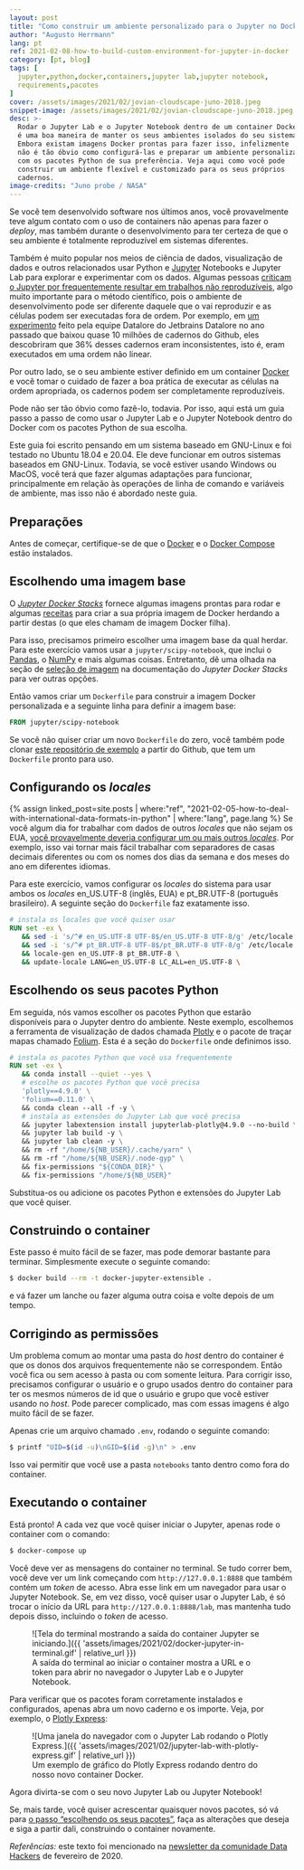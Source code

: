 ```yaml
---
layout: post
title: "Como construir um ambiente personalizado para o Jupyter no Docker"
author: "Augusto Herrmann"
lang: pt
ref: 2021-02-08-how-to-build-custom-environment-for-jupyter-in-docker
category: [pt, blog]
tags: [
  jupyter,python,docker,containers,jupyter lab,jupyter notebook,
  requirements,pacotes
]
cover: /assets/images/2021/02/jovian-cloudscape-juno-2018.jpeg
snippet-image: /assets/images/2021/02/jovian-cloudscape-juno-2018.jpeg
desc: >-
  Rodar o Jupyter Lab e o Jupyter Notebook dentro de um container Docker
  é uma boa maneira de manter os seus ambientes isolados do seu sistema.
  Embora existam imagens Docker prontas para fazer isso, infelizmente
  não é tão óbvio como configurá-las e preparar um ambiente personalizado
  com os pacotes Python de sua preferência. Veja aqui como você pode
  construir um ambiente flexível e customizado para os seus próprios
  cadernos.
image-credits: "Juno probe / NASA"
---
```


Se você tem desenvolvido software nos últimos anos, você provavelmente
teve algum contato com o uso de containers não apenas para fazer o
*deploy*, mas também durante o desenvolvimento para ter certeza de que
o seu ambiente é totalmente reproduzível em sistemas diferentes.

Também é muito popular nos meios de ciência de dados, visualização de
dados e outros relacionados usar Python e
[Jupyter](https://jupyter.org/) Notebooks e Jupyter Lab para explorar e
experimentar com os dados. Algumas pessoas
[criticam o Jupyter por frequentemente resultar em trabalhos não reproduzíveis](https://adamrule.com/files/papers/chi_2018.pdf),
algo muito importante para o método científico, pois o ambiente de
desenvolvimento pode ser diferente daquele que o vai reproduzir e as
células podem ser executadas fora de ordem. Por exemplo, em
[um experimento](https://blog.jetbrains.com/datalore/2020/12/17/we-downloaded-10-000-000-jupyter-notebooks-from-github-this-is-what-we-learned/)
feito pela equipe Datalore do Jetbrains Datalore no ano passado que
baixou quase 10 milhões de cadernos do Github, eles descobriram que 36%
desses cadernos eram inconsistentes, isto é, eram executados em uma
ordem não linear.

Por outro lado, se o seu ambiente estiver definido em um container
[Docker](https://en.wikipedia.org/wiki/Docker_(software)) e você tomar
o cuidado de fazer a boa prática de executar as células na ordem
apropriada, os cadernos podem ser completamente reproduzíveis.

Pode não ser tão óbvio como fazê-lo, todavia. Por isso, aqui está um
guia passo a passo de como usar o Jupyter Lab e o Jupyter Notebook
dentro do Docker com os pacotes Python de sua escolha.

Este guia foi escrito pensando em um sistema baseado em GNU-Linux e foi
testado no Ubuntu 18.04 e 20.04. Ele deve funcionar em outros sistemas
baseados em GNU-Linux. Todavia, se você estiver usando Windows ou MacOS,
você terá que fazer algumas adaptações para funcionar, principalmente em
relação às operações de linha de comando e variáveis de ambiente, mas
isso não é abordado neste guia.

## Preparações

Antes de começar, certifique-se de que o
[Docker](https://docs.docker.com/engine/install/) e o
[Docker Compose](https://docs.docker.com/compose/install/) estão
instalados.

## Escolhendo uma imagem base

O
*[Jupyter Docker Stacks](https://jupyter-docker-stacks.readthedocs.io/en/latest/index.html)*
fornece algumas imagens prontas para rodar e algumas
[receitas](https://jupyter-docker-stacks.readthedocs.io/en/latest/using/recipes.html#using-pip-install-or-conda-install-in-a-child-docker-image)
para criar a sua própria imagem de Docker herdando a partir destas (o
que eles chamam de imagem Docker filha).

Para isso, precisamos primeiro escolher uma imagem base da qual herdar.
Para este exercício vamos usar a `jupyter/scipy-notebook`, que inclui
o [Pandas](https://pandas.pydata.org/), o [NumPy](https://numpy.org/)
e mais algumas coisas. Entretanto, dê uma olhada na seção de
[seleção de imagem](https://jupyter-docker-stacks.readthedocs.io/en/latest/using/selecting.html)
na documentação do *Jupyter Docker Stacks* para ver outras opções.

Então vamos criar um `Dockerfile` para construir a imagem Docker
personalizada e a seguinte linha para definir a imagem base:

```dockerfile
FROM jupyter/scipy-notebook
```

Se você não quiser criar um novo `Dockerfile` do zero, você também pode
clonar
[este repositório de exemplo](https://github.com/augusto-herrmann/docker-jupyter-extensible)
a partir do Github, que tem um `Dockerfile` pronto para uso.

## Configurando os *locales*

{% assign linked_post=site.posts | where:"ref", "2021-02-05-how-to-deal-with-international-data-formats-in-python" | where:"lang", page.lang %}
Se você algum dia for trabalhar com dados de outros *locales* que não
sejam os EUA,
[você provavelmente deveria configurar um ou mais outros *locales*]({{linked_post.first.url}}).
Por exemplo, isso vai tornar mais fácil trabalhar com separadores de
casas decimais diferentes ou com os nomes dos dias da semana e dos meses
do ano em diferentes idiomas.

Para este exercício, vamos configurar os *locales* do sistema para usar
ambos os *locales* en_US.UTF-8 (inglês, EUA) e pt_BR.UTF-8 (português
brasileiro). A seguinte seção do `Dockerfile` faz exatamente isso.

```dockerfile
# instala os locales que você quiser usar
RUN set -ex \
   && sed -i 's/^# en_US.UTF-8 UTF-8$/en_US.UTF-8 UTF-8/g' /etc/locale.gen \
   && sed -i 's/^# pt_BR.UTF-8 UTF-8$/pt_BR.UTF-8 UTF-8/g' /etc/locale.gen \
   && locale-gen en_US.UTF-8 pt_BR.UTF-8 \
   && update-locale LANG=en_US.UTF-8 LC_ALL=en_US.UTF-8 \
```

## Escolhendo os seus pacotes Python

Em seguida, nós vamos escolher os pacotes Python que estarão disponíveis
para o Jupyter dentro do ambiente. Neste exemplo, escolhemos a ferramenta
de visualização de dados chamada [Plotly](https://plotly.com/python/) e
o pacote de traçar mapas chamado
[Folium](https://python-visualization.github.io/folium/). Esta é a
seção do `Dockerfile` onde definimos isso.

```dockerfile
# instala os pacotes Python que você usa frequentemente
RUN set -ex \
   && conda install --quiet --yes \
   # escolhe os pacotes Python que você precisa
   'plotly==4.9.0' \
   'folium==0.11.0' \
   && conda clean --all -f -y \
   # instala as extensões do Jupyter Lab que você precisa
   && jupyter labextension install jupyterlab-plotly@4.9.0 --no-build \
   && jupyter lab build -y \
   && jupyter lab clean -y \
   && rm -rf "/home/${NB_USER}/.cache/yarn" \
   && rm -rf "/home/${NB_USER}/.node-gyp" \
   && fix-permissions "${CONDA_DIR}" \
   && fix-permissions "/home/${NB_USER}"
```

Substitua-os ou adicione os pacotes Python e extensões do Jupyter Lab
que você quiser.

## Construindo o container

Este passo é muito fácil de se fazer, mas pode demorar bastante para
terminar. Simplesmente execute o seguinte comando:

```sh
$ docker build --rm -t docker-jupyter-extensible .
```

e vá fazer um lanche ou fazer alguma outra coisa e volte depois de um
tempo.

## Corrigindo as permissões

Um problema comum ao montar uma pasta do *host* dentro do container é
que os donos dos arquivos frequentemente não se correspondem. Então
você fica ou sem acesso à pasta ou com somente leitura. Para corrigir
isso, precisamos configurar o usuário e o grupo usados dentro do
container para ter os mesmos números de id que o usuário e grupo que
você estiver usando no *host*. Pode parecer complicado, mas com essas
imagens é algo muito fácil de se fazer.

Apenas crie um arquivo chamado `.env`, rodando o seguinte comando:

```sh
$ printf "UID=$(id -u)\nGID=$(id -g)\n" > .env
```

Isso vai permitir que você use a pasta `notebooks` tanto dentro como
fora do container.

## Executando o container

Está pronto! A cada vez que você quiser iniciar o Jupyter, apenas rode o
container com o comando:

```sh
$ docker-compose up
```

Você deve ver as mensagens do container no terminal. Se tudo correr bem,
você deve ver um link começando com `http://127.0.0.1:8888` que também
contém um *token* de acesso. Abra esse link em um navegador para usar o
Jupyter Notebook. Se, em vez disso, você quiser usar o Jupyter Lab, é
só trocar o início da URL para
`http://127.0.0.1:8888/lab`, mas mantenha tudo depois disso, incluindo
o *token* de acesso.

<figure markdown="1">
![Tela do terminal mostrando a saída do container Jupyter se iniciando.]({{ 'assets/images/2021/02/docker-jupyter-in-terminal.gif' | relative_url }})
<figcaption>A saída do terminal ao iniciar o container mostra a URL e o
token para abrir no navegador o Jupyter Lab e o Jupyter Notebook.</figcaption>
</figure>

Para verificar que os pacotes foram corretamente instalados e
configurados, apenas abra um novo caderno e os importe. Veja, por
exemplo, o
[Plotly Express](https://plotly.com/python/plotly-express/):

<figure markdown="1">
![Uma janela do navegador com o Jupyter Lab rodando o Plotly Express.]({{ 'assets/images/2021/02/jupyter-lab-with-plotly-express.gif' | relative_url }})
<figcaption>Um exemplo de gráfico do Plotly Express rodando dentro do
nosso novo container Docker.</figcaption>
</figure>

Agora divirta-se com o seu novo Jupyter Lab ou Jupyter Notebook!

Se, mais tarde, você quiser acrescentar quaisquer novos pacotes, só vá
para
[o passo “escolhendo os seus pacotes”](#escolhendo-os-seus-pacotes-python),
faça as alterações que deseja e siga a partir dali, construindo o
container novamente.

*Referências:* este texto foi mencionado na
[newsletter da comunidade Data Hackers](https://datahackers.com.br/newsletter/as-trolagens-do-python)
de fevereiro de 2020.
